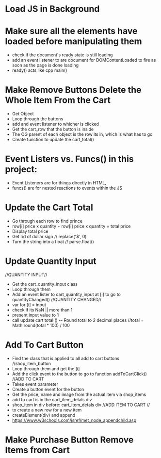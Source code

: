 # Load JS in Background
 <script src="store.js" ansync></script>

# Make sure all the elements have loaded before manipulating them 
- check if the document's ready state is still loading
- add an event listener to are document for DOMContentLoaded to fire as soon as the page is done loading
- ready() acts like cpp main()

 # Make Remove Buttons Delete the Whole Item From the Cart
 - Get Object
 - Loop through the buttons 
 - add and event listener to whicher is clicked
 - Get the cart_row that the button is inside 
 - The OG parent of each object is the row its in, which is what has to go 
 - Create function to update the cart_total()

# Event Listers vs. Funcs() in this project: 
- Event Listeners are for things directly in HTML,
- funcs() are for nested reactions to events within the JS

# Update the Cart Total 
- Go through each row to find prince
- row[i] price x quantity + row[i] price x quantity = total price
- Display total price 
- Get rid of dollar sign // replace('$', 0)
- Turn the string into a float //  parse.float()

# Update Quantity Input
//QUANTITY INPUT//
- Get the cart_quantity_input class
- Loop through them 
- Add an event lister to cart_quantity_input at [i] to go to quantityChanged()
//QUANTITY CHANGED//
- var for [i] = input
- check if its NaN || more than 1 
- present input value to 1
- call update cart total () 
-- Round total to 2 decimal places //total = Math.round(total * 100) / 100 

# Add To Cart Button 
- Find the class that is applied to all add to cart buttons //shop_item_button
- Loop through them and get the [i]
- Add the click event to the button to go to function addToCartClick()
//ADD TO CART 
- Takes event parameter 
- Create a button event for the button 
- Get the price, name and image from the actual item via shop_items
- add to cart is in the cart_item_detals div 
- shop_item in div before: cart_item_detals div 
//ADD ITEM TO CART //
- to create a new row for a new item 
- createElement(div) and append
- https://www.w3schools.com/jsref/met_node_appendchild.asp 

# Make Purchase Button Remove Items from Cart


